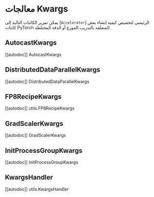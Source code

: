 # معالجات Kwargs

يمكن تمرير الكائنات التالية إلى [`Accelerator`] الرئيسي لتخصيص كيفية إنشاء بعض كائنات PyTorch المتعلقة بالتدريب الموزع أو الدقة المختلطة.

## AutocastKwargs

[[autodoc]] AutocastKwargs

## DistributedDataParallelKwargs

[[autodoc]] DistributedDataParallelKwargs

## FP8RecipeKwargs

[[autodoc]] utils.FP8RecipeKwargs

## GradScalerKwargs

[[autodoc]] GradScalerKwargs

## InitProcessGroupKwargs

[[autodoc]] InitProcessGroupKwargs

## KwargsHandler

[[autodoc]] utils.KwargsHandler